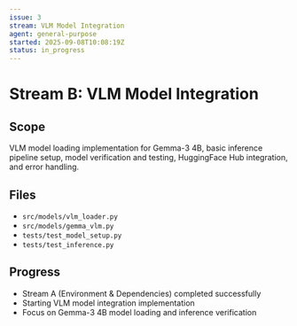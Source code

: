 ```yaml
---
issue: 3
stream: VLM Model Integration
agent: general-purpose
started: 2025-09-08T10:08:19Z
status: in_progress
---
```


# Stream B: VLM Model Integration

## Scope
VLM model loading implementation for Gemma-3 4B, basic inference pipeline setup, model verification and testing, HuggingFace Hub integration, and error handling.

## Files
- `src/models/vlm_loader.py`
- `src/models/gemma_vlm.py`
- `tests/test_model_setup.py`
- `tests/test_inference.py`

## Progress
- Stream A (Environment & Dependencies) completed successfully
- Starting VLM model integration implementation
- Focus on Gemma-3 4B model loading and inference verification